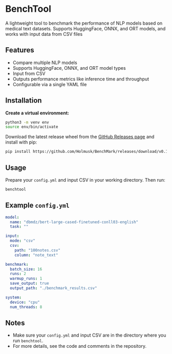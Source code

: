 # BenchTool

A lightweight tool to benchmark the performance of NLP models based on medical text datasets. Supports HuggingFace, ONNX, and ORT models, and works with input data from CSV files

## Features
- Compare multiple NLP models
- Supports HuggingFace, ONNX, and ORT model types
- Input from CSV
- Outputs performance metrics like inference time and throughput
- Configurable via a single YAML file

## Installation

 **Create a virtual environment:**
   ```sh
   python3 -m venv env
   source env/bin/activate  
   ```

Download the latest release wheel from the [GitHub Releases page](https://github.com/Holmusk/BenchMark/releases) and install with pip:

```sh
pip install https://github.com/Holmusk/BenchMark/releases/download/v0.1.0/benchtool-0.1.0-py3-none-any.whl
```

## Usage

Prepare your `config.yml` and input CSV in your working directory. Then run:

```sh
benchtool
```

## Example `config.yml`

```yaml
model:
  name: "dbmdz/bert-large-cased-finetuned-conll03-english"
  task: ""

input:
  mode: "csv"
  csv:
    path: "100notes.csv"
    column: "note_text"

benchmark:
  batch_size: 16
  runs: 2
  warmup_runs: 1
  save_output: true
  output_path: "./benchmark_results.csv"

system:
  device: "cpu"
  num_threads: 8
```

## Notes
- Make sure your `config.yml` and input CSV are in the directory where you run `benchtool`.
- For more details, see the code and comments in the repository.
